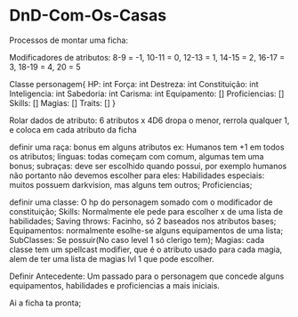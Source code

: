 # DnD-Com-Os-Casas
Processos de montar uma ficha:

Modificadores de atributos: 8-9 = -1, 10-11 = 0, 12-13 = 1, 14-15 = 2, 16-17 = 3, 18-19 = 4, 20 = 5

Classe personagem{
    HP: int
    Força: int
    Destreza: int
    Constituição: int
    Inteligencia: int
    Sabedoria: int
    Carisma: int
    Equipamento: []
    Proficiencias: []
    Skills: []
    Magias: []
    Traits: []
}

Rolar dados de atributo: 6 atributos x 4D6 dropa o menor, rerrola qualquer 1, e coloca em cada atributo da ficha

definir uma raça: bonus em alguns atributos ex: Humanos tem +1 em todos os atributos; linguas: todas começam com comum, algumas tem uma bonus; subraças: deve ser escolhido quando possui, por exemplo humanos não portanto não devemos escolher para eles: Habilidades especiais: muitos possuem darkvision, mas alguns tem outros; Proficiencias;

definir uma classe: O hp do personagem somado com o modificador de constituição; Skills: Normalmente ele pede para escolher x de uma lista de habilidades; Saving throws: Facinho, só 2 baseados nos atributos bases; Equipamentos: normalmente esolhe-se alguns equipamentos de uma lista; SubClasses: Se possuir(No caso level 1 só clerigo tem); Magias: cada classe tem um spellcast modifier, que é o atributo usado para cada magia, alem de ter uma lista de magias lvl 1 que pode escolher.

Definir Antecedente: Um passado para o personagem que concede alguns equipamentos, habilidades e proficiencias a mais iniciais.

Ai a ficha ta pronta;
